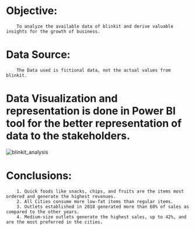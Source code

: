 
# Objective: 
        To analyze the available data of blinkit and derive valuable insights for the growth of business.
# Data Source: 
        The Data used is fictional data, not the actual values from blinkit.

# Data Visualization and representation is done in Power BI tool for the better representation of data to the stakeholders.

![blinkit_analysis](https://github.com/user-attachments/assets/1a00654f-1929-4d92-a6c0-213e164150b6)

# Conclusions:
        1. Quick foods like snacks, chips, and fruits are the items most ordered and generate the highest revenues.
        2. All Cities consume more low-fat items than regular items.
        3. Outlets established in 2018 generated more than 60% of sales as compared to the other years.
        4. Medium-size outlets generate the highest sales, up to 42%, and are the most preferred in the cities.
